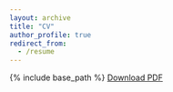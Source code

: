 ```yaml
---
layout: archive
title: "CV"
author_profile: true
redirect_from:
  - /resume
---
```

{% include base_path %}
[Download PDF](/files/JingruJia_CV.pdf)
